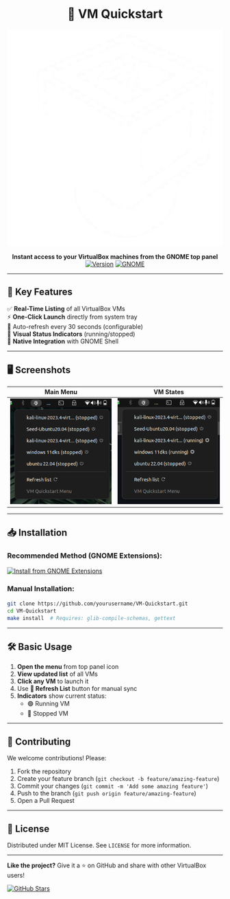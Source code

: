 <div align="center">


# 🚀 VM Quickstart

![Screenshot](media/VM-Quickstart-White.svg) <!-- Add actual extension screenshot -->

**Instant access to your VirtualBox machines from the GNOME top panel**  
[![Version](https://img.shields.io/badge/Version-1.1.0-green)]() 
[![GNOME](https://img.shields.io/badge/GNOME-42%2B-blue)]()

</div>

---

## 🌟 Key Features

✅ **Real-Time Listing** of all VirtualBox VMs  
⚡ **One-Click Launch** directly from system tray  
🔄 Auto-refresh every 30 seconds (configurable)  
🎨 **Visual Status Indicators** (running/stopped)  
📌 **Native Integration** with GNOME Shell  

---

## 🖥️ Screenshots

| Main Menu | VM States |
|-----------|-----------|
| ![Menu](media/screenshot1.png) | ![States](media/screenshot2.png)

---


## 📥 Installation

### Recommended Method (GNOME Extensions):
[![Install from GNOME Extensions](https://img.shields.io/badge/Install%20from-GNOME_Extensions-241F31?logo=gnome&logoColor=white)](https://extensions.gnome.org/extension/XXXX/vm-quickstart/) <!-- Update link -->

### Manual Installation:
```bash
git clone https://github.com/yourusername/VM-Quickstart.git
cd VM-Quickstart
make install  # Requires: glib-compile-schemas, gettext
```

---

## 🛠️ Basic Usage

1. **Open the menu** from top panel icon
2. **View updated list** of all VMs
3. **Click any VM** to launch it
4. Use **🔄 Refresh List** button for manual sync
5. **Indicators** show current status:
   - 🟢 Running VM
   - 🔴 Stopped VM

---

## 🤝 Contributing

We welcome contributions! Please:
1. Fork the repository
2. Create your feature branch (`git checkout -b feature/amazing-feature`)
3. Commit your changes (`git commit -m 'Add some amazing feature'`)
4. Push to the branch (`git push origin feature/amazing-feature`)
5. Open a Pull Request

---

## 📄 License

Distributed under MIT License. See `LICENSE` for more information.

---

**Like the project?** Give it a ⭐ on GitHub and share with other VirtualBox users!

[![GitHub Stars](https://img.shields.io/github/stars/znatii/VM-Quickstart?style=social)]() 
```
